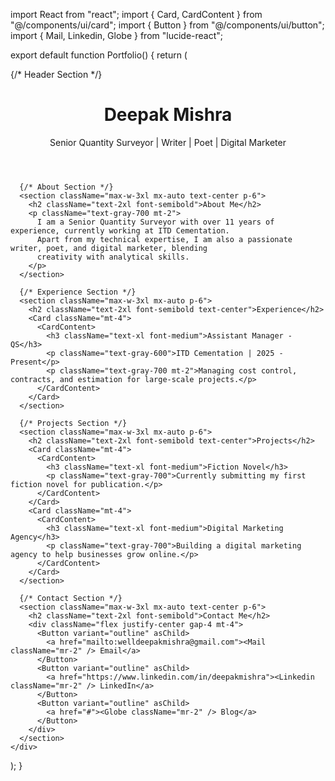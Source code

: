 import React from "react";
import { Card, CardContent } from "@/components/ui/card";
import { Button } from "@/components/ui/button";
import { Mail, Linkedin, Globe } from "lucide-react";

export default function Portfolio() {
  return (
    <div className="min-h-screen bg-gray-100 p-4">
      {/* Header Section */}
      <header className="text-center py-10">
        <h1 className="text-4xl font-bold">Deepak Mishra</h1>
        <p className="text-gray-600">Senior Quantity Surveyor | Writer | Poet | Digital Marketer</p>
      </header>
      
      {/* About Section */}
      <section className="max-w-3xl mx-auto text-center p-6">
        <h2 className="text-2xl font-semibold">About Me</h2>
        <p className="text-gray-700 mt-2">
          I am a Senior Quantity Surveyor with over 11 years of experience, currently working at ITD Cementation. 
          Apart from my technical expertise, I am also a passionate writer, poet, and digital marketer, blending 
          creativity with analytical skills.
        </p>
      </section>
      
      {/* Experience Section */}
      <section className="max-w-3xl mx-auto p-6">
        <h2 className="text-2xl font-semibold text-center">Experience</h2>
        <Card className="mt-4">
          <CardContent>
            <h3 className="text-xl font-medium">Assistant Manager - QS</h3>
            <p className="text-gray-600">ITD Cementation | 2025 - Present</p>
            <p className="text-gray-700 mt-2">Managing cost control, contracts, and estimation for large-scale projects.</p>
          </CardContent>
        </Card>
      </section>
      
      {/* Projects Section */}
      <section className="max-w-3xl mx-auto p-6">
        <h2 className="text-2xl font-semibold text-center">Projects</h2>
        <Card className="mt-4">
          <CardContent>
            <h3 className="text-xl font-medium">Fiction Novel</h3>
            <p className="text-gray-700">Currently submitting my first fiction novel for publication.</p>
          </CardContent>
        </Card>
        <Card className="mt-4">
          <CardContent>
            <h3 className="text-xl font-medium">Digital Marketing Agency</h3>
            <p className="text-gray-700">Building a digital marketing agency to help businesses grow online.</p>
          </CardContent>
        </Card>
      </section>
      
      {/* Contact Section */}
      <section className="max-w-3xl mx-auto text-center p-6">
        <h2 className="text-2xl font-semibold">Contact Me</h2>
        <div className="flex justify-center gap-4 mt-4">
          <Button variant="outline" asChild>
            <a href="mailto:welldeepakmishra@gmail.com"><Mail className="mr-2" /> Email</a>
          </Button>
          <Button variant="outline" asChild>
            <a href="https://www.linkedin.com/in/deepakmishra"><Linkedin className="mr-2" /> LinkedIn</a>
          </Button>
          <Button variant="outline" asChild>
            <a href="#"><Globe className="mr-2" /> Blog</a>
          </Button>
        </div>
      </section>
    </div>
  );
}
